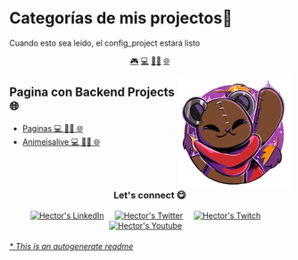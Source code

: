 # Categorías de mis projectos👋


Cuando esto sea leido, el config_project estará listo


<p align="center">
<a href="https://github.com/CritickalGames/CritickalGames/blob/master/gamedev.md">🎮</a>
<a href="https://github.com/CritickalGames/CritickalGames/blob/master/webdev.md">💻</a>
<a href="https://github.com/CritickalGames/CritickalGames/blob/master/frontend-web.md">👨‍💻</a>
<a href="https://github.com/CritickalGames/CritickalGames/blob/master/backend-web.md">🌐</a>
</p>


<a href="https://twitter.com/Hector_Pulido_">
<img align="right" height="auto" width="200" src="https://github.com/HectorPulido/HectorPulido/raw/master/img/pequesoft.png"/>
</a>


## Pagina con Backend Projects 🌐
- [Paginas  💻 👨‍💻 🌐](https://github.com/CritickalGames/Paginas) 
- [Animeisalive  💻 👨‍💻 🌐](https://github.com/CritickalGames/AnimeIsAlive) 



<br>

<br>

<div align="center">
<h3 align="center">Let's connect 😋</h3>
</div>
<p align="center">
<a href="https://www.linkedin.com/in/hector-pulido-17547369/" target="blank">
<img align="center" width="30px" alt="Hector's LinkedIn" src="https://www.vectorlogo.zone/logos/linkedin/linkedin-icon.svg"/></a> &nbsp; &nbsp;
<a href="https://twitter.com/Hector_Pulido_" target="blank">
<img align="center" width="30px" alt="Hector's Twitter" src="https://www.vectorlogo.zone/logos/twitter/twitter-official.svg"/></a> &nbsp; &nbsp;
<a href="https://www.twitch.tv/hector_pulido_" target="blank">
<img align="center" width="30px" alt="Hector's Twitch" src="https://www.vectorlogo.zone/logos/twitch/twitch-icon.svg"/></a> &nbsp; &nbsp;
<a href="https://www.youtube.com/channel/UCS_iMeH0P0nsIDPvBaJckOw" target="blank">
<img align="center" width="30px" alt="Hector's Youtube" src="https://www.vectorlogo.zone/logos/youtube/youtube-icon.svg"/></a> &nbsp; &nbsp;

</p>


###### [* This is an autogenerate readme](https://github.com/HectorPulido/HectorPulido/tree/master/ReadmeGenerator)

